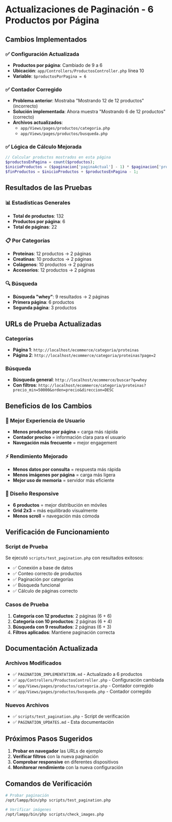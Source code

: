 # Actualizaciones de Paginación - 6 Productos por Página

## Cambios Implementados

### ✅ Configuración Actualizada

- **Productos por página**: Cambiado de 9 a 6
- **Ubicación**: `app/Controllers/ProductosController.php` línea 10
- **Variable**: `$productosPorPagina = 6`

### ✅ Contador Corregido

- **Problema anterior**: Mostraba "Mostrando 12 de 12 productos" (incorrecto)
- **Solución implementada**: Ahora muestra "Mostrando 6 de 12 productos" (correcto)
- **Archivos actualizados**:
  - `app/Views/pages/productos/categoria.php`
  - `app/Views/pages/productos/busqueda.php`

### ✅ Lógica de Cálculo Mejorada

```php
// Calcular productos mostrados en esta página
$productosEnPagina = count($productos);
$inicioProductos = ($paginacion['paginaActual'] - 1) * $paginacion['productosPorPagina'] + 1;
$finProductos = $inicioProductos + $productosEnPagina - 1;
```

## Resultados de las Pruebas

### 📊 Estadísticas Generales

- **Total de productos**: 132
- **Productos por página**: 6
- **Total de páginas**: 22

### 📋 Por Categorías

- **Proteínas**: 12 productos → 2 páginas
- **Creatinas**: 10 productos → 2 páginas
- **Colágenos**: 10 productos → 2 páginas
- **Accesorios**: 12 productos → 2 páginas

### 🔍 Búsqueda

- **Búsqueda "whey"**: 9 resultados → 2 páginas
- **Primera página**: 6 productos
- **Segunda página**: 3 productos

## URLs de Prueba Actualizadas

### Categorías

- **Página 1**: `http://localhost/ecommerce/categoria/proteinas`
- **Página 2**: `http://localhost/ecommerce/categoria/proteinas?page=2`

### Búsqueda

- **Búsqueda general**: `http://localhost/ecommerce/buscar?q=whey`
- **Con filtros**: `http://localhost/ecommerce/categoria/proteinas?precio_min=50000&orden=precio&direccion=DESC`

## Beneficios de los Cambios

### 🎯 Mejor Experiencia de Usuario

- **Menos productos por página** = carga más rápida
- **Contador preciso** = información clara para el usuario
- **Navegación más frecuente** = mejor engagement

### ⚡ Rendimiento Mejorado

- **Menos datos por consulta** = respuesta más rápida
- **Menos imágenes por página** = carga más ligera
- **Mejor uso de memoria** = servidor más eficiente

### 📱 Diseño Responsive

- **6 productos** = mejor distribución en móviles
- **Grid 2x3** = más equilibrado visualmente
- **Menos scroll** = navegación más cómoda

## Verificación de Funcionamiento

### Script de Prueba

Se ejecutó `scripts/test_pagination.php` con resultados exitosos:

- ✅ Conexión a base de datos
- ✅ Conteo correcto de productos
- ✅ Paginación por categorías
- ✅ Búsqueda funcional
- ✅ Cálculo de páginas correcto

### Casos de Prueba

1. **Categoría con 12 productos**: 2 páginas (6 + 6)
2. **Categoría con 10 productos**: 2 páginas (6 + 4)
3. **Búsqueda con 9 resultados**: 2 páginas (6 + 3)
4. **Filtros aplicados**: Mantiene paginación correcta

## Documentación Actualizada

### Archivos Modificados

- ✅ `PAGINATION_IMPLEMENTATION.md` - Actualizado a 6 productos
- ✅ `app/Controllers/ProductosController.php` - Configuración cambiada
- ✅ `app/Views/pages/productos/categoria.php` - Contador corregido
- ✅ `app/Views/pages/productos/busqueda.php` - Contador corregido

### Nuevos Archivos

- ✅ `scripts/test_pagination.php` - Script de verificación
- ✅ `PAGINATION_UPDATES.md` - Esta documentación

## Próximos Pasos Sugeridos

1. **Probar en navegador** las URLs de ejemplo
2. **Verificar filtros** con la nueva paginación
3. **Comprobar responsive** en diferentes dispositivos
4. **Monitorear rendimiento** con la nueva configuración

## Comandos de Verificación

```bash
# Probar paginación
/opt/lampp/bin/php scripts/test_pagination.php

# Verificar imágenes
/opt/lampp/bin/php scripts/check_images.php
```
